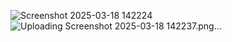 
![Screenshot 2025-03-18 142224](https://github.com/user-attachments/assets/b808f931-bd66-4ab3-82de-9fb1955b6304)
![Uploading Screenshot 2025-03-18 142237.png…]()

